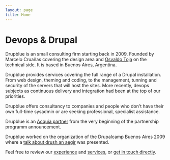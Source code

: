 ```yaml
---
layout: page
title: Home
---
```


Devops & Drupal
==============================

Drupblue is an small consulting firm starting back in 2009. Founded by Marcelo Cruañas covering the design area and [Osvaldo Toja](/experience.html) on the technical side. It is based in Buenos Aires, Argentina.

Drupblue provides services covering the full range of a Drupal installation. From web design, theming and coding, to the management, tunning and security of the servers that will host the sites. More recently, devops subjects as continuous delivery and integration had been at the top of our priorities.

Drupblue offers consultancy to companies and people who don't have their own full-time sysadmin or are seeking professional, specialist assistance.

Drupblue is an [Acquia partner](https://www.acquia.com/partners/showcase/drupblue) from the very beginning of the partnership programm announcement. 

Drupblue worked on the organization of the Drupalcamp Buenos Aires 2009 where a [talk about drush an aegir](http://groups.drupal.org/taxonomy/term/8877) was presented.


Feel free to review our [experience](/experience.html) and [services](/services.html), or [get in touch directly](http://www.devops.com.ar/contacto/).
